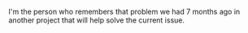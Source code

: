  I'm the person who remembers that problem we had 7 months ago in another project that will help solve the current issue.
